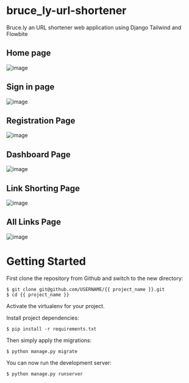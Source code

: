 # bruce_ly-url-shortener
Bruce.ly an URL shortener web application using Django Tailwind and Flowbite

## Home page
![image](https://github.com/Obaidur1/bruce_ly-url-shortener/assets/54591088/56980187-5c2b-477c-b82e-655b861b34af)

## Sign in page
![image](https://github.com/Obaidur1/bruce_ly-url-shortener/assets/54591088/8594f336-9e68-4c0c-82c3-f85a10c73def)

## Registration Page
![image](https://github.com/Obaidur1/bruce_ly-url-shortener/assets/54591088/651636b0-d40f-4b5b-a6f0-0086b04afb1b)

## Dashboard Page
![image](https://github.com/Obaidur1/bruce_ly-url-shortener/assets/54591088/4a3f8946-6687-47c3-b3e0-425b28b6221d)

## Link Shorting Page
![image](https://github.com/Obaidur1/bruce_ly-url-shortener/assets/54591088/733c007f-622e-433f-a6c8-b0701298e4bf)

## All Links Page
![image](https://github.com/Obaidur1/bruce_ly-url-shortener/assets/54591088/57acb7a1-a3d7-490f-952d-555fd94395e3)

# Getting Started

First clone the repository from Github and switch to the new directory:

    $ git clone git@github.com/USERNAME/{{ project_name }}.git
    $ cd {{ project_name }}
    
Activate the virtualenv for your project.
    
Install project dependencies:

    $ pip install -r requirements.txt
    
    
Then simply apply the migrations:

    $ python manage.py migrate
    

You can now run the development server:

    $ python manage.py runserver
